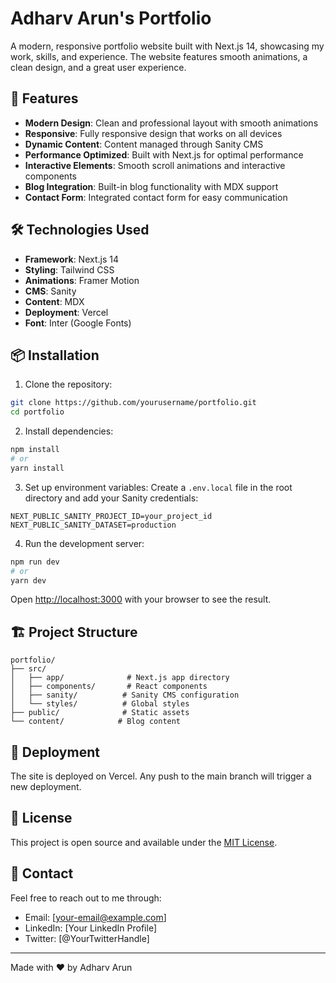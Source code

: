 # Adharv Arun's Portfolio

A modern, responsive portfolio website built with Next.js 14, showcasing my work, skills, and experience. The website features smooth animations, a clean design, and a great user experience.

## 🚀 Features

- **Modern Design**: Clean and professional layout with smooth animations
- **Responsive**: Fully responsive design that works on all devices
- **Dynamic Content**: Content managed through Sanity CMS
- **Performance Optimized**: Built with Next.js for optimal performance
- **Interactive Elements**: Smooth scroll animations and interactive components
- **Blog Integration**: Built-in blog functionality with MDX support
- **Contact Form**: Integrated contact form for easy communication

## 🛠️ Technologies Used

- **Framework**: Next.js 14
- **Styling**: Tailwind CSS
- **Animations**: Framer Motion
- **CMS**: Sanity
- **Content**: MDX
- **Deployment**: Vercel
- **Font**: Inter (Google Fonts)

## 📦 Installation

1. Clone the repository:
```bash
git clone https://github.com/yourusername/portfolio.git
cd portfolio
```

2. Install dependencies:
```bash
npm install
# or
yarn install
```

3. Set up environment variables:
Create a `.env.local` file in the root directory and add your Sanity credentials:
```env
NEXT_PUBLIC_SANITY_PROJECT_ID=your_project_id
NEXT_PUBLIC_SANITY_DATASET=production
```

4. Run the development server:
```bash
npm run dev
# or
yarn dev
```

Open [http://localhost:3000](http://localhost:3000) with your browser to see the result.

## 🏗️ Project Structure

```
portfolio/
├── src/
│   ├── app/              # Next.js app directory
│   ├── components/       # React components
│   ├── sanity/          # Sanity CMS configuration
│   └── styles/          # Global styles
├── public/              # Static assets
└── content/            # Blog content
```

## 🚀 Deployment

The site is deployed on Vercel. Any push to the main branch will trigger a new deployment.

## 📝 License

This project is open source and available under the [MIT License](LICENSE).

## 👥 Contact

Feel free to reach out to me through:
- Email: [your-email@example.com]
- LinkedIn: [Your LinkedIn Profile]
- Twitter: [@YourTwitterHandle]

---

Made with ❤️ by Adharv Arun
